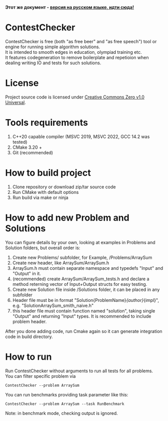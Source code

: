 **Этот же документ - [версия на русском языке, идти сюда!](README_RU.md)**

# ContestChecker
ContestChecker is free (both "as free beer" and "as free speech") tool or engine for running simple algorithm solutions.  
It is intended to smooth edges in education, olympiad training etc.  
It features codegeneration to remove boilerplate and repetioion when dealing writing IO and tests for such solutions.

# License
Project source code is licensed under [Creative Commons Zero v1.0 Universal](LICENSE).

# Tools requirements
1. C++20 capable compiler (MSVC 2019, MSVC 2022, GCC 14.2 was tested)
2. CMake 3.20 +
3. Git (recommended)

# How to build project
1. Clone repository or download zip/tar source code
2. Run CMake with default options
3. Run build via make or ninja

# How to add new Problem and Solutions
You can figure details by your own, looking at examples in Problems and Solution folders, but overall order is:  
1. Create new Problems/ subfolder, for Example, /Problems/ArraySum
2. Create new header, like ArraySum/ArraySum.h
3. ArraySum.h must contain separate namespace and typedefs "Input" and "Output" in it.
4. (recommended) create ArraySum/ArraySum_tests.h and declare a method reterning vector of Input+Output structs for easy testing.
5. Create new Solution file inside /Solutions folder, it can be placed in any subfolder
6. Header file must be in format "Solution{ProblemName}_{author}_{impl}", e.g. "SolutionArraySum_smith_naive.h"
7. this header file must contain function named "solution", taking single "Output" and returning "Input" types. It is recommended to include problem header.

After you done adding code, run Cmake again so it can generate integration code in build directory.

# How to run
Run ContestChecker without arguments to run all tests for all problems.  
You can filter specific problem via  
```
ContestChecker --problem ArraySum
```
You can run benchmarks providing task parameter like this:

```
ContestChecker --problem ArraySum --task RunBenchmark
```
Note: in benchmark mode, checking output is ignored.

